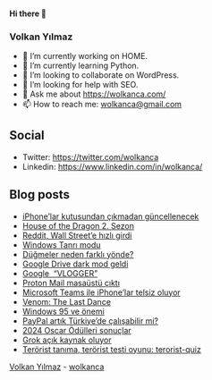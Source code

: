 #### Hi there 👋

### Volkan Yılmaz

- 🔭 I’m currently working on HOME.
- 🌱 I’m currently learning Python.
- 👯 I’m looking to collaborate on WordPress.
- 🤔 I’m looking for help with SEO.
- 💬 Ask me about https://wolkanca.com/
- 📫 How to reach me: wolkanca@gmail.com

## Social
- Twitter: https://twitter.com/wolkanca
- Linkedin: https://www.linkedin.com/in/wolkanca/



## Blog posts
<!-- BLOG-POST-LIST:START -->
- [iPhone’lar kutusundan çıkmadan güncellenecek](https://wolkanca.com/iphonelar-kutusundan-cikmadan-guncellenecek/)
- [House of the Dragon 2. Sezon](https://wolkanca.com/house-of-the-dragon-2-sezon/)
- [Reddit, Wall Street’e hızlı girdi](https://wolkanca.com/reddit-wall-streete-hizli-girdi/)
- [Windows Tanrı modu](https://wolkanca.com/windows-tanri-modu/)
- [Düğmeler neden farklı yönde?](https://wolkanca.com/dugmeler-neden-farkli-yonde/)
- [Google Drive dark mod geldi](https://wolkanca.com/google-drive-dark-mod-geldi/)
- [Google  “VLOGGER”](https://wolkanca.com/google-vlogger/)
- [Proton Mail masaüstü çıktı](https://wolkanca.com/proton-mail-masaustu-cikti/)
- [Microsoft Teams ile iPhone’lar telsiz oluyor](https://wolkanca.com/microsoft-teams-ile-iphonelar-telsiz-oluyor/)
- [Venom: The Last Dance](https://wolkanca.com/venom-the-last-dance/)
- [Windows 95 ve önemi](https://wolkanca.com/windows-95-ve-onemi/)
- [PayPal artık Türkiye’de çalışabilir mi?](https://wolkanca.com/paypal-artik-turkiyede-calisabilir-mi/)
- [2024 Oscar Ödülleri sonuçlar](https://wolkanca.com/2024-oscar-odulleri-sonuclar/)
- [Grok açık kaynak oluyor](https://wolkanca.com/grok-acik-kaynak-oluyor/)
- [Terörist tanıma, terörist testi oyunu: terorist-quiz](https://wolkanca.com/terorist-tanima-terorist-testi-oyunu-terorist-quiz/)
<!-- BLOG-POST-LIST:END -->


[Volkan Yılmaz](https://volkanyilmaz.com.tr/) - [wolkanca](https://wolkanca.com/)
